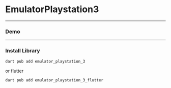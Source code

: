 # EmulatorPlaystation3


---

### Demo

---

### Install Library

```bash
dart pub add emulator_playstation_3
```

or flutter

```bash
dart pub add emulator_playstation_3_flutter
```
